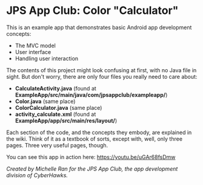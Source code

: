 # JPS App Club: Color "Calculator"
This is an example app that demonstrates basic Android app development concepts:
  - The MVC model
  - User interface
  - Handling user interaction

The contents of this project might look confusing at first, with no Java file in sight. But don't worry, there are only four files you really need to care about:
- **CalculateActivity.java** (found at **ExampleApp/src/main/java/com/jpsappclub/exampleapp/**)
- **Color.java** (same place)
- **ColorCalculator.java** (same place)
- **activity_calculate.xml** (found at **ExampleApp/app/src/main/res/layout/**)

Each section of the code, and the concepts they embody, are explained in the wiki. Think of it as a textbook of sorts, except with, well, only three pages. Three very useful pages, though.

You can see this app in action here: https://youtu.be/uGAr68fsDmw

*Created by Michelle Ran for the JPS App Club, the app development division of CyberHawks.*

